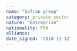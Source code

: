 ```yaml
---
name: "Safran group"
category: private_sector
nature: "Entreprise"
nationality: FRA
alliance: 
date_signed: '2018-11-12'
---
```

    